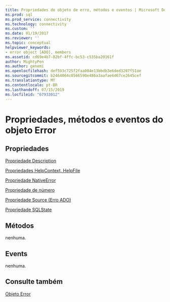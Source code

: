 ```yaml
---
title: Propriedades do objeto de erro, métodos e eventos | Microsoft Docs
ms.prod: sql
ms.prod_service: connectivity
ms.technology: connectivity
ms.custom: ''
ms.date: 01/19/2017
ms.reviewer: ''
ms.topic: conceptual
helpviewer_keywords:
- error object [ADO], members
ms.assetid: cd69e4b7-82bf-4ffc-bc53-c535ba20161f
author: MightyPen
ms.author: genemi
ms.openlocfilehash: def593c725f2faa004e13bbdb3e6ded3287f51ae
ms.sourcegitcommit: b2464064c0566590e486a3aafae6d67ce2645cef
ms.translationtype: MT
ms.contentlocale: pt-BR
ms.lasthandoff: 07/15/2019
ms.locfileid: "67933012"
---
```

# <a name="error-object-properties-methods-and-events"></a>Propriedades, métodos e eventos do objeto Error
## <a name="properties"></a>Propriedades  
 [Propriedade Description](../../../ado/reference/ado-api/description-property.md)  
  
 [Propriedades HelpContext, HelpFile](../../../ado/reference/ado-api/helpcontext-helpfile-properties.md)  
  
 [Propriedade NativeError](../../../ado/reference/ado-api/nativeerror-property-ado.md)  
  
 [Propriedade de número](../../../ado/reference/ado-api/number-property-ado.md)  
  
 [Propriedade Source (Erro ADO)](../../../ado/reference/ado-api/source-property-ado-error.md)  
  
 [Propriedade SQLState](../../../ado/reference/ado-api/sqlstate-property.md)  
  
## <a name="methods"></a>Métodos  
 nenhuma.  
  
## <a name="events"></a>Events  
 nenhuma.  
  
## <a name="see-also"></a>Consulte também  
 [Objeto Error](../../../ado/reference/ado-api/error-object.md)
